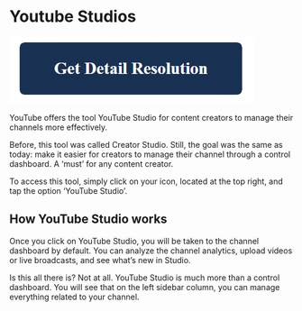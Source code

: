 # Youtube Studios


[![youtube studios](blue.png)](https://github.com/metawords/youtube.studios)

YouTube offers the tool YouTube Studio for content creators to manage their channels more effectively.

Before, this tool was called Creator Studio. Still, the goal was the same as today: make it easier for creators to manage their channel through a control dashboard. A ‘must’ for any content creator.

To access this tool, simply click on your icon, located at the top right, and tap the option ‘YouTube Studio’.

## How YouTube Studio works

Once you click on YouTube Studio, you will be taken to the channel dashboard by default. You can analyze the channel analytics, upload videos or live broadcasts, and see what’s new in Studio.

Is this all there is? Not at all. YouTube Studio is much more than a control dashboard. You will see that on the left sidebar column, you can manage everything related to your channel.

